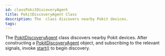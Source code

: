 ```yaml
---
id: classPokitDiscoveryAgent
title: PokitDiscoveryAgent Class
description: The  class discovers nearby Pokit devices.
tags:
---
```

The <a href="classPokitDiscoveryAgent">PokitDiscoveryAgent</a> class discovers nearby Pokit devices.
After constructing a <a href="classPokitDiscoveryAgent">PokitDiscoveryAgent</a> object, and subscribing to the relevant signals, invoke <a href="classPokitDiscoveryAgent_1a612a182a4f6e5f9bc501054df2a4bd02">start()</a> to begin discovery.